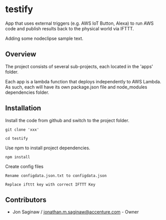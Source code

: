 # testify
App that uses external triggers (e.g. AWS IoT Button, Alexa) to run AWS code and publish results back to the physical world via IFTTT.

Adding some nodeclipse sample text.

## Overview

The project consists of several sub-projects, each located in the 'apps' folder.

Each app is a lambda function that deploys independently to AWS Lambda.  As such, each will have its own 
package.json file and node_modules dependencies folder.

## Installation

Install the code from github and switch to the project folder.

```
git clone 'xxx'

cd testify

```
Use npm to install project dependencies.

```
npm install

```

Create config files

```
Rename configdata.json.txt to configdata.json

Replace ifttt key with correct IFTTT Key

```


## Contributors

- Jon Saginaw / jonathan.m.saginaw@accenture.com - Owner
